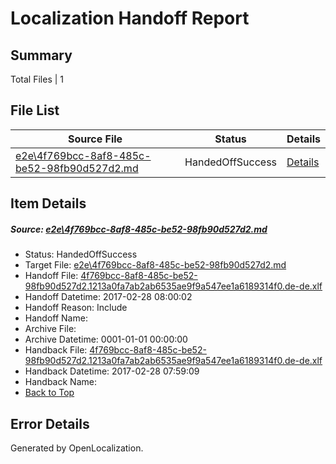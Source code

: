 # <a name='report-top'></a> Localization Handoff Report

## Summary
 Total Files | 1

## File List
 Source File | Status | Details 
 ----------- | ------ | ------- 
 [e2e\4f769bcc-8af8-485c-be52-98fb90d527d2.md](https://github.com/OpenLocalizationTestOrg/ol-test4/blob/c7689255f007856bba7f872913f69b1755c09efc/e2e/4f769bcc-8af8-485c-be52-98fb90d527d2.md) | HandedOffSuccess | [Details](#5054c7710412b7d726740fbae701c4ecc3473be81)

## Item Details
##### <a name='5054c7710412b7d726740fbae701c4ecc3473be81'></a> Source: [e2e\4f769bcc-8af8-485c-be52-98fb90d527d2.md](https://github.com/OpenLocalizationTestOrg/ol-test4/blob/c7689255f007856bba7f872913f69b1755c09efc/e2e/4f769bcc-8af8-485c-be52-98fb90d527d2.md)
* Status: HandedOffSuccess
* Target File: [e2e\4f769bcc-8af8-485c-be52-98fb90d527d2.md](https://github.com/OpenLocalizationTestOrg/ol-test4-dede/blob/b50341033f0fd15fa6274f1ba398f84eb0b4314c/e2e/4f769bcc-8af8-485c-be52-98fb90d527d2.md)
* Handoff File: [4f769bcc-8af8-485c-be52-98fb90d527d2.1213a0fa7ab2ab6535ae9f9a547ee1a6189314f0.de-de.xlf](https://github.com/OpenLocalizationTestOrg/ol-test4-handoff/blob/b68869ce4edf89c0cb14466c735c63e8498c4fa4/ol-handoff/OpenLocalizationTestOrg/ol-test4-dede/xinjiang/ht/4f769bcc-8af8-485c-be52-98fb90d527d2.1213a0fa7ab2ab6535ae9f9a547ee1a6189314f0.de-de.xlf)
* Handoff Datetime: 2017-02-28 08:00:02
* Handoff Reason: Include
* Handoff Name: 
* Archive File: 
* Archive Datetime: 0001-01-01 00:00:00
* Handback File: [4f769bcc-8af8-485c-be52-98fb90d527d2.1213a0fa7ab2ab6535ae9f9a547ee1a6189314f0.de-de.xlf](https://github.com/OpenLocalizationTestOrg/ol-test4-handback/blob/8b3ee90173b560cd553a760540c20588e181ce79/ol-handback/OpenLocalizationTestOrg/ol-test4-dede/xinjiang/ht/4f769bcc-8af8-485c-be52-98fb90d527d2.1213a0fa7ab2ab6535ae9f9a547ee1a6189314f0.de-de.xlf)
* Handback Datetime: 2017-02-28 07:59:09
* Handback Name: 
* [Back to Top](#report-top)


## Error Details

Generated by OpenLocalization.
